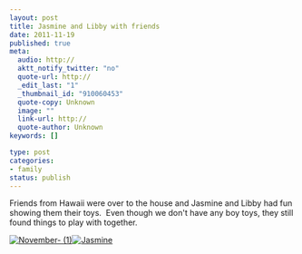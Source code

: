```yaml
--- 
layout: post
title: Jasmine and Libby with friends
date: 2011-11-19
published: true
meta: 
  audio: http://
  aktt_notify_twitter: "no"
  quote-url: http://
  _edit_last: "1"
  _thumbnail_id: "910060453"
  quote-copy: Unknown
  image: ""
  link-url: http://
  quote-author: Unknown
keywords: []

type: post
categories: 
- family
status: publish
---
```

Friends from Hawaii were over to the house and Jasmine and Libby had fun showing them their toys.  Even though we don't have any boy toys, they still found things to play with together. 

[![](http://media.eick.us/2011/11/November-1-500x333.jpg "November- (1)")](http://media.eick.us/2011/11/November-1.jpg)[![](http://media.eick.us/2011/11/November-2-333x500.jpg "Jasmine")](http://media.eick.us/2011/11/November-2.jpg)
